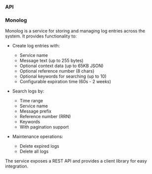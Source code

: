 ### API

### Monolog

Monolog is a service for storing and managing log entries across the system. It provides functionality to:

- Create log entries with:

  - Service name
  - Message text (up to 255 bytes)
  - Optional context data (up to 65KB JSON)
  - Optional reference number (8 chars)
  - Optional keywords for searching (up to 10)
  - Configurable expiration time (60s - 2 weeks)

- Search logs by:

  - Time range
  - Service name
  - Message prefix
  - Reference number (RRN)
  - Keywords
  - With pagination support

- Maintenance operations:
  - Delete expired logs
  - Delete all logs

The service exposes a REST API and provides a client library for easy integration.
